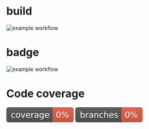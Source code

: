 # build
![example workflow](https://github.com/Fancia96/TAU6/actions/workflows/github-actions-demo.yml/badge.svg)

# badge
![example workflow](https://github.com/Fancia96/TAU6/actions/workflows/badge.yml/badge.svg)

# Code coverage 
![coverage](.github/badges/jacoco.svg)
![branches coverage](.github/badges/branches.svg)
